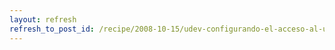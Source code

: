 ```yaml
---
layout: refresh
refresh_to_post_id: /recipe/2008-10-15/udev-configurando-el-acceso-al-usb-sin-ser-root
---
```

